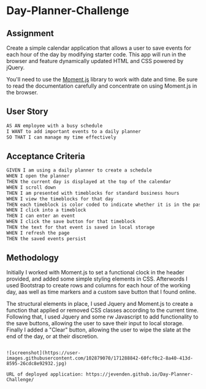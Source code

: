 # Day-Planner-Challenge

## Assignment

Create a simple calendar application that allows a user to save events for each hour of the day by modifying starter code. This app will run in the browser and feature dynamically updated HTML and CSS powered by jQuery.

You'll need to use the [Moment.js](https://momentjs.com/) library to work with date and time. Be sure to read the documentation carefully and concentrate on using Moment.js in the browser.

## User Story

```md
AS AN employee with a busy schedule
I WANT to add important events to a daily planner
SO THAT I can manage my time effectively
```

## Acceptance Criteria

```md
GIVEN I am using a daily planner to create a schedule
WHEN I open the planner
THEN the current day is displayed at the top of the calendar
WHEN I scroll down
THEN I am presented with timeblocks for standard business hours
WHEN I view the timeblocks for that day
THEN each timeblock is color coded to indicate whether it is in the past, present, or future
WHEN I click into a timeblock
THEN I can enter an event
WHEN I click the save button for that timeblock
THEN the text for that event is saved in local storage
WHEN I refresh the page
THEN the saved events persist
```

## Methodology

Initially I worked with Moment.js to set a functional clock in the header provided, and added
some simple styling elements in CSS. Afterwords I used Bootstrap to create rows and columns for
each hour of the working day, aas well as time markers and a custom save button that I found
online.

The structural elements in place, I used Jquery and Moment.js to create a function that applied
or removed CSS classes according to the current time. Following that, I used Jquery and some rw
Javascript to add functionality to the save buttons, allowing the user to save their input to
local storage. Finally I added a "Clear" button, allowing the user to wipe the slate at the end
of the day, or at their discretion.

```

![screenshot](https://user-images.githubusercontent.com/102879070/171288842-60fcf0c2-8a40-413d-8595-26cdc8e92932.jpg)

URL of deployed application: https://jevenden.github.io/Day-Planner-Challenge/
```
